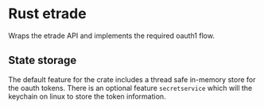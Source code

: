 # Rust etrade

Wraps the etrade API and implements the required oauth1 flow.

## State storage

The default feature for the crate includes a thread safe in-memory store for the oauth tokens.
There is an optional feature `secretservice` which will the keychain on linux to store the token information.
